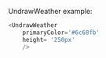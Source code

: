 UndrawWeather example:
```js 
<UndrawWeather
    primaryColor='#6c68fb'
    height= '250px'
    />
```